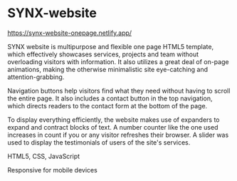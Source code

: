 # SYNX-website
https://synx-website-onepage.netlify.app/

SYNX website is multipurpose and flexible one page HTML5 template, which effectively showcases services, projects and team without overloading visitors with information. It also utilizes a great deal of on-page animations, making the otherwise minimalistic site eye-catching and attention-grabbing.

Navigation buttons help visitors find what they need without having to scroll the entire page. It also includes a contact button in the top navigation, which directs readers to the contact form at the bottom of the page.

To display everything efficiently, the website makes use of expanders to expand and contract blocks of text. A number counter like the one used increases in count if you or any visitor refreshes their browser. A slider was used to display the testimonials of users of the site's services. 

HTML5, CSS, JavaScript

Responsive for mobile devices
